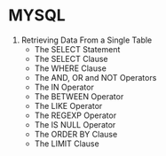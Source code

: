 # MYSQL
 1. Retrieving Data From a Single Table
    - The SELECT Statement
    - The SELECT Clause
    - The WHERE Clause
    - The AND, OR and NOT Operators
    - The IN Operator
    - The BETWEEN Operator
    - The LIKE Operator
    - The REGEXP Operator
    - The IS NULL Operator
    - The ORDER BY Clause
    - The LIMIT Clause